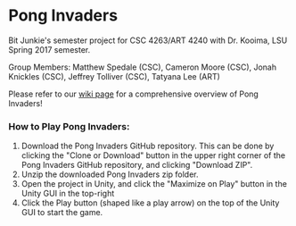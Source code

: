 # Pong Invaders
Bit Junkie's semester project for CSC 4263/ART 4240 with Dr. Kooima, LSU Spring 2017 semester.

Group Members: Matthew Spedale (CSC), Cameron Moore (CSC), Jonah Knickles (CSC), Jeffrey Tolliver (CSC), Tatyana Lee (ART)

Please refer to our [wiki page](https://github.com/mspedale/Pong-Invaders/wiki) for a comprehensive overview of Pong Invaders!

### How to Play Pong Invaders:
1) Download the Pong Invaders GitHub repository. This can be done by clicking the "Clone or Download" button in the upper right corner of the Pong Invaders GitHub repository, and clicking "Download ZIP".
2) Unzip the downloaded Pong Invaders zip folder.
3) Open the project in Unity, and click the "Maximize on Play" button in the Unity GUI in the top-right
4) Click the Play button (shaped like a play arrow) on the top of the Unity GUI to start the game.
